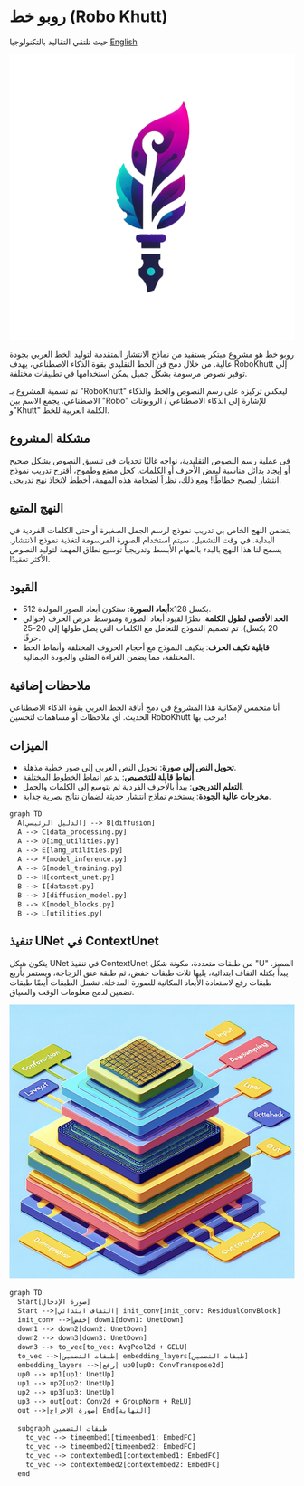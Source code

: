 # روبو خط (Robo Khutt)
حيث تلتقي التقاليد بالتكنولوجيا
[English](./README.md)

![RoboKhutt Logo](./logo.png)

روبو خط هو مشروع مبتكر يستفيد من نماذج الانتشار المتقدمة لتوليد الخط العربي بجودة عالية. من خلال دمج فن الخط التقليدي بقوة الذكاء الاصطناعي، يهدف RoboKhutt إلى توفير نصوص مرسومة بشكل جميل يمكن استخدامها في تطبيقات مختلفة.

تم تسمية المشروع بـ "RoboKhutt" ليعكس تركيزه على رسم النصوص والخط والذكاء الاصطناعي. يجمع الاسم بين "Robo" للإشارة إلى الذكاء الاصطناعي / الروبوتات و"Khutt" الكلمة العربية للخط.

## مشكلة المشروع
في عملية رسم النصوص التقليدية، نواجه غالبًا تحديات في تنسيق النصوص بشكل صحيح أو إيجاد بدائل مناسبة لبعض الأحرف أو الكلمات. كحل ممتع وطموح، أقترح تدريب نموذج انتشار ليصبح خطاطًا! ومع ذلك، نظراً لضخامة هذه المهمة، أخطط لاتخاذ نهج تدريجي.

## النهج المتبع
يتضمن النهج الخاص بي تدريب نموذج لرسم الجمل الصغيرة أو حتى الكلمات الفردية في البداية. في وقت التشغيل، سيتم استخدام الصورة المرسومة لتغذية نموذج الانتشار. يسمح لنا هذا النهج بالبدء بالمهام الأبسط وتدريجياً توسيع نطاق المهمة لتوليد النصوص الأكثر تعقيدًا.

## القيود
- **أبعاد الصورة**: ستكون أبعاد الصور المولدة 512x128 بكسل.
- **الحد الأقصى لطول الكلمة**: نظرًا لقيود أبعاد الصورة ومتوسط عرض الحرف (حوالي 20 بكسل)، تم تصميم النموذج للتعامل مع الكلمات التي يصل طولها إلى 20-25 حرفًا.
- **قابلية تكيف الحرف**: يتكيف النموذج مع أحجام الحروف المختلفة وأنماط الخط المختلفة، مما يضمن القراءة المثلى والجودة الجمالية.

## ملاحظات إضافية
أنا متحمس لإمكانية هذا المشروع في دمج أناقة الخط العربي بقوة الذكاء الاصطناعي الحديث. أي ملاحظات أو مساهمات لتحسين RoboKhutt مرحب بها!

## الميزات

- **تحويل النص إلى صورة**: تحويل النص العربي إلى صور خطية مذهلة.
- **أنماط قابلة للتخصيص**: يدعم أنماط الخطوط المختلفة.
- **التعلم التدريجي**: يبدأ بالأحرف الفردية ثم يتوسع إلى الكلمات والجمل.
- **مخرجات عالية الجودة**: يستخدم نماذج انتشار حديثة لضمان نتائج بصرية جذابة.

```mermaid
graph TD
  A[الدليل الرئيسي] --> B[diffusion]
  A --> C[data_processing.py]
  A --> D[img_utilities.py]
  A --> E[lang_utilities.py]
  A --> F[model_inference.py]
  A --> G[model_training.py]
  B --> H[context_unet.py]
  B --> I[dataset.py]
  B --> J[diffusion_model.py]
  B --> K[model_blocks.py]
  B --> L[utilities.py]
```

## تنفيذ UNet في ContextUnet

يتكون هيكل UNet في تنفيذ ContextUnet من طبقات متعددة، مكونة شكل "U" المميز. يبدأ بكتلة التفاف ابتدائية، يليها ثلاث طبقات خفض، ثم طبقة عنق الزجاجة، ويستمر بأربع طبقات رفع لاستعادة الأبعاد المكانية للصورة المدخلة. تشمل الطبقات أيضًا طبقات تضمين لدمج معلومات الوقت والسياق.

![](./docs/layers.png)


```mermaid
graph TD
  Start[صورة الإدخال]
  Start -->|التفاف ابتدائي| init_conv[init_conv: ResidualConvBlock]
  init_conv -->|خفض| down1[down1: UnetDown]
  down1 --> down2[down2: UnetDown]
  down2 --> down3[down3: UnetDown]
  down3 --> to_vec[to_vec: AvgPool2d + GELU]
  to_vec -->|طبقات التضمين| embedding_layers[طبقات التضمين]
  embedding_layers -->|رفع| up0[up0: ConvTranspose2d]
  up0 --> up1[up1: UnetUp]
  up1 --> up2[up2: UnetUp]
  up2 --> up3[up3: UnetUp]
  up3 --> out[out: Conv2d + GroupNorm + ReLU]
  out -->|صورة الإخراج| End[النهاية]
  
  subgraph طبقات التضمين
    to_vec --> timeembed1[timeembed1: EmbedFC]
    to_vec --> timeembed2[timeembed2: EmbedFC]
    to_vec --> contextembed1[contextembed1: EmbedFC]
    to_vec --> contextembed2[contextembed2: EmbedFC]
  end
```

